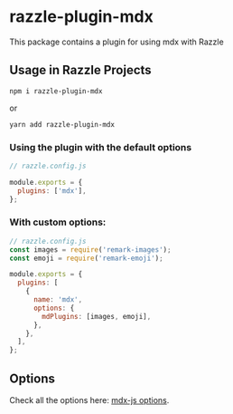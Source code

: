# razzle-plugin-mdx

This package contains a plugin for using mdx with Razzle

## Usage in Razzle Projects

```
npm i razzle-plugin-mdx
```

or

```
yarn add razzle-plugin-mdx
```

### Using the plugin with the default options

```js
// razzle.config.js

module.exports = {
  plugins: ['mdx'],
};
```

### With custom options:

```js
// razzle.config.js
const images = require('remark-images');
const emoji = require('remark-emoji');

module.exports = {
  plugins: [
    {
      name: 'mdx',
      options: {
        mdPlugins: [images, emoji],
      },
    },
  ],
};
```

## Options

Check all the options here: [mdx-js options](https://github.com/mdx-js/mdx#options).
